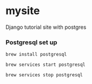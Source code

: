 # mysite
Django tutorial site with postgres


### Postgresql set up

```
brew install postgresql

brew services start postgresql

brew services stop postgresql 
```